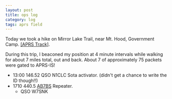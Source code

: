 ```yaml
---
layout: post
title: ops log
category: log
tags: aprs field
---
```


Today we took a hike on Mirror Lake Trail, near Mt. Hood, Government Camp.
[[APRS Track]](https://aprs.fi/#!mt=roadmap&z=14&ts=1602720000&te=1602806400&call=a%2FKF7HVM-5).

During this trip, I beaconed my position at 4 minute intervals while
walking for about 7 miles total, out and back. About 7 of
approximately 75 packets were gated to APRS-IS!

* 13:00 146.52 QSO N1CLC Sota activator. (didn't get a chance to write the ID though!!)
* 1710 440.5 [AB7BS](https://repeaterbook.com/repeaters/details.php?state_id=41&ID=15431) Repeater.
  * QSO W7SNK
